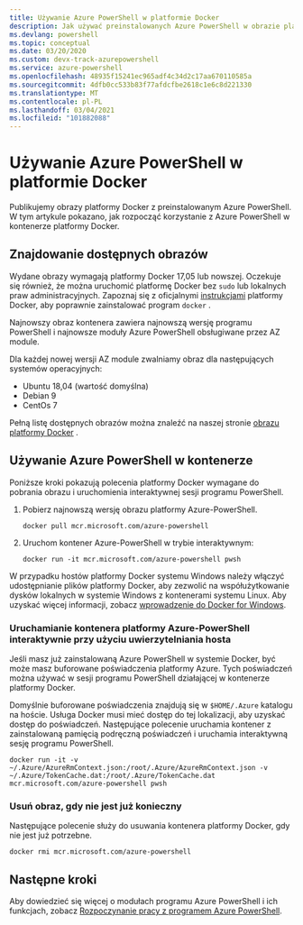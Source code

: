 ```yaml
---
title: Używanie Azure PowerShell w platformie Docker
description: Jak używać preinstalowanych Azure PowerShell w obrazie platformy Docker.
ms.devlang: powershell
ms.topic: conceptual
ms.date: 03/20/2020
ms.custom: devx-track-azurepowershell
ms.service: azure-powershell
ms.openlocfilehash: 48935f15241ec965adf4c34d2c17aa670110585a
ms.sourcegitcommit: 4dfb0cc533b83f77afdcfbe2618c1e6c8d221330
ms.translationtype: MT
ms.contentlocale: pl-PL
ms.lasthandoff: 03/04/2021
ms.locfileid: "101882088"
---
```

# <a name="using-azure-powershell-in-docker"></a>Używanie Azure PowerShell w platformie Docker

Publikujemy obrazy platformy Docker z preinstalowanym Azure PowerShell. W tym artykule pokazano, jak rozpocząć korzystanie z Azure PowerShell w kontenerze platformy Docker.

## <a name="finding-available-images"></a>Znajdowanie dostępnych obrazów

Wydane obrazy wymagają platformy Docker 17,05 lub nowszej. Oczekuje się również, że można uruchomić platformę Docker bez `sudo` lub lokalnych praw administracyjnych. Zapoznaj się z oficjalnymi [instrukcjami][install] platformy Docker, aby poprawnie zainstalować program `docker` .

Najnowszy obraz kontenera zawiera najnowszą wersję programu PowerShell i najnowsze moduły Azure PowerShell obsługiwane przez AZ module.

Dla każdej nowej wersji AZ module zwalniamy obraz dla następujących systemów operacyjnych:

- Ubuntu 18,04 (wartość domyślna)
- Debian 9
- CentOs 7

Pełną listę dostępnych obrazów można znaleźć na naszej stronie [obrazu platformy Docker][az image] .

## <a name="using-azure-powershell-in-a-container"></a>Używanie Azure PowerShell w kontenerze

Poniższe kroki pokazują polecenia platformy Docker wymagane do pobrania obrazu i uruchomienia interaktywnej sesji programu PowerShell.

1. Pobierz najnowszą wersję obrazu platformy Azure-PowerShell.

   ```console
   docker pull mcr.microsoft.com/azure-powershell
   ```

1. Uruchom kontener Azure-PowerShell w trybie interaktywnym:

   ```console
   docker run -it mcr.microsoft.com/azure-powershell pwsh
   ```

W przypadku hostów platformy Docker systemu Windows należy włączyć udostępnianie plików platformy Docker, aby zezwolić na współużytkowanie dysków lokalnych w systemie Windows z kontenerami systemu Linux. Aby uzyskać więcej informacji, zobacz [wprowadzenie do Docker for Windows][file-sharing].

### <a name="run-the-azure-powershell-container-interactively-using-host-authentication"></a>Uruchamianie kontenera platformy Azure-PowerShell interaktywnie przy użyciu uwierzytelniania hosta

Jeśli masz już zainstalowaną Azure PowerShell w systemie Docker, być może masz buforowane poświadczenia platformy Azure. Tych poświadczeń można używać w sesji programu PowerShell działającej w kontenerze platformy Docker.

Domyślnie buforowane poświadczenia znajdują się w `$HOME/.Azure` katalogu na hoście. Usługa Docker musi mieć dostęp do tej lokalizacji, aby uzyskać dostęp do poświadczeń. Następujące polecenie uruchamia kontener z zainstalowaną pamięcią podręczną poświadczeń i uruchamia interaktywną sesję programu PowerShell.

```console
docker run -it -v ~/.Azure/AzureRmContext.json:/root/.Azure/AzureRmContext.json -v ~/.Azure/TokenCache.dat:/root/.Azure/TokenCache.dat mcr.microsoft.com/azure-powershell pwsh
```

### <a name="remove-the-image-when-no-longer-needed"></a>Usuń obraz, gdy nie jest już konieczny

Następujące polecenie służy do usuwania kontenera platformy Docker, gdy nie jest już potrzebne.

```console
docker rmi mcr.microsoft.com/azure-powershell
```

## <a name="next-steps"></a>Następne kroki

Aby dowiedzieć się więcej o modułach programu Azure PowerShell i ich funkcjach, zobacz [Rozpoczynanie pracy z programem Azure PowerShell](get-started-azureps.md).

<!-- link references -->
[install]: https://docs.docker.com/engine/installation/
[powershell image]: https://hub.docker.com/_/microsoft-powershell
[az image]: https://hub.docker.com/_/microsoft-azure-powershell
[file-sharing]: https://docs.docker.com/docker-for-windows/#file-sharing
